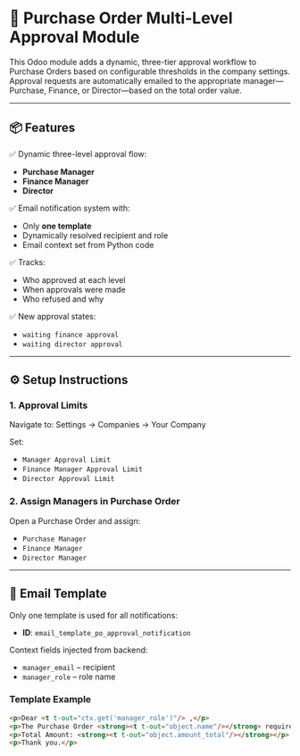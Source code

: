 # 🚀 Purchase Order Multi-Level Approval Module

This Odoo module adds a dynamic, three-tier approval workflow to Purchase Orders based on configurable thresholds in the company settings. 
Approval requests are automatically emailed to the appropriate manager—Purchase, Finance, or Director—based on the total order value.

---

## 📦 Features

✅ Dynamic three-level approval flow:
- **Purchase Manager**
- **Finance Manager**
- **Director**

✅ Email notification system with:
- Only **one template**
- Dynamically resolved recipient and role  
- Email context set from Python code

✅ Tracks:
- Who approved at each level
- When approvals were made
- Who refused and why

✅ New approval states:
- `waiting finance approval`
- `waiting director approval`

---

## ⚙️ Setup Instructions

### 1. Approval Limits

Navigate to:
Settings → Companies → Your Company

Set:
- `Manager Approval Limit`
- `Finance Manager Approval Limit`
- `Director Approval Limit`

### 2. Assign Managers in Purchase Order

Open a Purchase Order and assign:
- `Purchase Manager`
- `Finance Manager`
- `Director Manager`

---

## 📨 Email Template

Only one template is used for all notifications:
- **ID**: `email_template_po_approval_notification`

Context fields injected from backend:
- `manager_email` – recipient
- `manager_role` – role name

### Template Example

```html
<p>Dear <t t-out="ctx.get('manager_role')"/> ,</p>
<p>The Purchase Order <strong><t t-out="object.name"/></strong> requires your approval.</p>
<p>Total Amount: <strong><t t-out="object.amount_total"/></strong></p>
<p>Thank you.</p>
